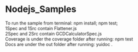 # Nodejs_Samples
To run the sample from terminal: npm install; npm test;</br>
1Spec and 1Src contain Flattener.js</br>
2Spec and 2Src contain GCDCalculatorSpec.js</br>
Coverage is under the coverage folder after running: npm test</br>
Docs are under the out folder after running: yuidoc .</br>
